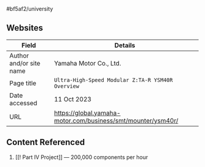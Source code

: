 #bf5af2/university 

## Websites

| Field                   | Details                                                      |
| ----------------------- | ------------------------------------------------------------ |
| Author and/or site name | Yamaha Motor Co., Ltd.                                                            |
| Page title              | `Ultra-High-Speed Modular Z:TA-R YSM40R Overview`            | 
| Date accessed           | 11 Oct 2023                                                  |
| URL                     | https://global.yamaha-motor.com/business/smt/mounter/ysm40r/ |

## Content Referenced

1. [[! Part IV Project]] — 200,000 components per hour
